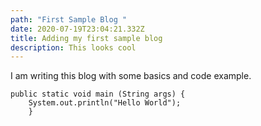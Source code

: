 ```yaml
---
path: "First Sample Blog "
date: 2020-07-19T23:04:21.332Z
title: Adding my first sample blog
description: This looks cool
---
```

I am writing this blog with some basics and code example. 

```
public static void main (String args) {
    System.out.println("Hello World");
    }
```